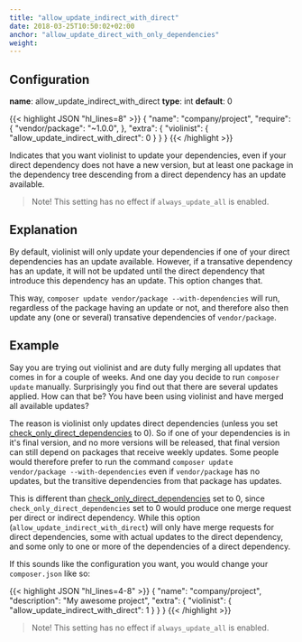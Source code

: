 ```yaml
---
title: "allow_update_indirect_with_direct"
date: 2018-03-25T10:50:02+02:00
anchor: "allow_update_direct_with_only_dependencies"
weight:
---
```


## Configuration

__name__: allow_update_indirect_with_direct
__type__: int
__default__: 0

{{< highlight JSON "hl_lines=8" >}}
{
  "name": "company/project",
  "require": {
    "vendor/package": "~1.0.0",
  },
  "extra": {
    "violinist": {
      "allow_update_indirect_with_direct": 0
    }
  }
}
{{< /highlight >}}

Indicates that you want violinist to update your dependencies, even if your direct dependency does not have a new version, but at least one package in the dependency tree descending from a direct dependency has an update available.

> Note! This setting has no effect if `always_update_all` is enabled.

## Explanation

By default, violinist will only update your dependencies if one of your direct dependencies has an update available. However, if a transative dependency has an update, it will not be updated until the direct dependency that introduce this dependency has an update. This option changes that.

This way, `composer update vendor/package --with-dependencies` will run, regardless of the package having an update or not, and therefore also then update any (one or several) transative dependencies of `vendor/package`.

## Example

Say you are trying out violinist and are duty fully merging all updates that comes in for a couple of weeks. And one day you decide to run `composer update` manually. Surprisingly you find out that there are several updates applied. How can that be? You have been using violinist and have merged all available updates?

The reason is violinist only updates direct dependencies (unless you set [check_only_direct_dependencies](#check-only-direct) to 0). So if one of your dependencies is in it's final version, and no more versions will be released, that final version can still depend on packages that receive weekly updates. Some people would therefore prefer to run the command `composer update vendor/package --with-dependencies` even if `vendor/package` has no updates, but the transitive dependencies from that package has updates.

This is different than [check_only_direct_dependencies](#check-only-direct) set to 0, since `check_only_direct_dependencies` set to 0 would produce one merge request per direct or indirect dependency. While this option (`allow_update_indirect_with_direct`) will only have merge requests for direct dependencies, some with actual updates to the direct dependency, and some only to one or more of the dependencies of a direct dependency.

If this sounds like the configuration you want, you would change your `composer.json` like so:

{{< highlight JSON "hl_lines=4-8" >}}
{
  "name": "company/project",
  "description": "My awesome project",
  "extra": {
    "violinist": {
      "allow_update_indirect_with_direct": 1
    }
  }
}
{{< /highlight >}}

> Note! This setting has no effect if `always_update_all` is enabled.
